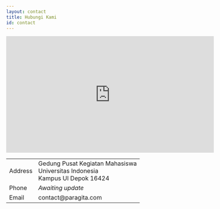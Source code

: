 ```yaml
---
layout: contact
title: Hubungi Kami
id: contact
---
```

<iframe width="560" height="315" src="https://www.youtube.com/embed/fxrykepIrxM" frameborder="0" gesture="media" allowfullscreen></iframe>

<table style="text-align:left">
<tbody>
<tr>
<td>Address</td>
<td>Gedung Pusat Kegiatan Mahasiswa<br />Universitas Indonesia<br />Kampus UI Depok 16424</td>
</tr>
<tr>
<td>Phone</td>
  <td><em>Awaiting update</em></td>
</tr>
<tr>
<td>Email</td>
<td>contact@paragita.com</td>
</tr>
</tbody>
</table>
